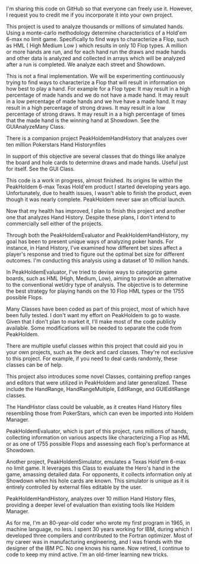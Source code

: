 I'm sharing this code on GitHub so that everyone can freely use it. However, I request you to credit me if you incorporate it into your own project.

This project is used to analyze thousands or millions of simulated hands.
 Using a monte-carlo methodology determine characteristics of a Hold'em 
 6-max no limit game. 
 Specifically to find ways to characterize a Flop, such as HML ( High Medium Low )
 which results in only 10 Flop types. A million or more hands are run, and for 
 each hand run the draws and made hands and other data is analyzed and collected
 in arrays which will be analyzed after a run is completed. 
 We analyze each street and Showdown.
 
 This is not a final implementation. We will be experimenting continuously 
 trying to find ways to characterize a Flop that will result in  information on
 how best to play a hand. 
 For example for a Flop type:
   It may result in a high percentage of made hands and we do not have a made hand.
   It may result in a low percentage of made hands and we hve have a made hand.
   It may result in a high percentage of strong draws.
   It may result in a low percentage of strong draws.
   It may result in a a high percentage of times that the made hand is the winning
   hand at Showdown.
   See the GUIAnalyzeMany Class.

There is a companion project PeakHoldemHandHistory that analyzes over ten million Pokerstars Hand Historynfiles    

In support of this objective are several classes that do things like analyze the board and hole cards to determine
draws and made hands. Useful just for itself. See the GUI Class.

This code is a work in progress, almost finished. Its origins lie within the PeakHoldem 6-max Texas Hold'em product I started developing years ago. Unfortunately, due to health issues, I wasn't able to finish the product, even though it was nearly complete. PeakHoldem never saw an official launch.

Now that my health has improved, I plan to finish this project and another one that analyzes Hand History. Despite these plans, I don't intend to commercially sell either of the projects.

Through both the PeakHoldemEvaluator and PeakHoldemHandHistory, my goal has been to present unique ways of analyzing poker hands. For instance, in Hand History, I've examined how different bet sizes affect a player's response and tried to figure out the optimal bet size for different outcomes. I'm conducting this analysis using a dataset of 10 million hands.

In PeakHoldemEvaluator, I've tried to devise ways to categorize game boards, such as HML (High, Medium, Low), aiming to provide an alternative to the conventional wet/dry type of analysis. The objective is to determine the best strategy for playing hands on the 10 Flop HML types or the 1755 possible Flops.

Many Classes have been coded as part of this project, most of which have been fully tested. I don't want my effort on PeakHoldem to go to waste. Given that I don't plan to market it, I'll make most of the code publicly available. Some modifications will be needed to separate the code from PeakHoldem.

There are multiple useful classes within this project that could aid you in your own projects, such as the deck and card classes. They're not exclusive to this project. For example, if you need to deal cards randomly, these classes can be of help.

This project also introduces some novel Classes, containing preflop ranges and editors that were utilized in PeakHoldem and later generalized. These include the HandRange, HandRangeMultiple, EditRange, and GUIEditRange classes.

The HandHistor class could be valuable, as it creates Hand History files resembling those from PokerStars, which can even be imported into Holdem Manager.

PeakHoldemEvaluator, which is part of this project, runs millions of hands, collecting information on various aspects like characterizing a Flop as HML or as one of 1755 possible Flops and assessing each flop's performance at Showdown.

Another project, PeakHoldemSimulator, emulates a Texas Hold'em 6-max no limit game. It leverages this Class to evaluate the Hero's hand in the game, amassing detailed data. For opponents, it collects information only at Showdown when his hole cards are known. This simulator is unique as it is entirely controlled by external files editable by the user.

PeakHoldemHandHistory, analyzes over 10 million Hand History files, providing a deeper level of evaluation than existing tools like Holdem Manager.

As for me, I'm an 80-year-old coder who wrote my first program in 1965, in machine language, no less. I spent 30 years working for IBM, during which I developed three compilers and contributed to the Fortran optimizer. Most of my career was in manufacturing engineering, and I was friends with the designer of the IBM PC. No one knows his name. Now retired, I continue to code to keep my mind active. I'm an old-timer learning new tricks.


